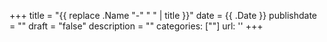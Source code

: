 +++
title = "{{ replace .Name "-" " " | title }}"
date = {{ .Date }}
publishdate = ""
draft = "false"
description = ""
categories: [""]
url: ''
+++

<!--more-->

